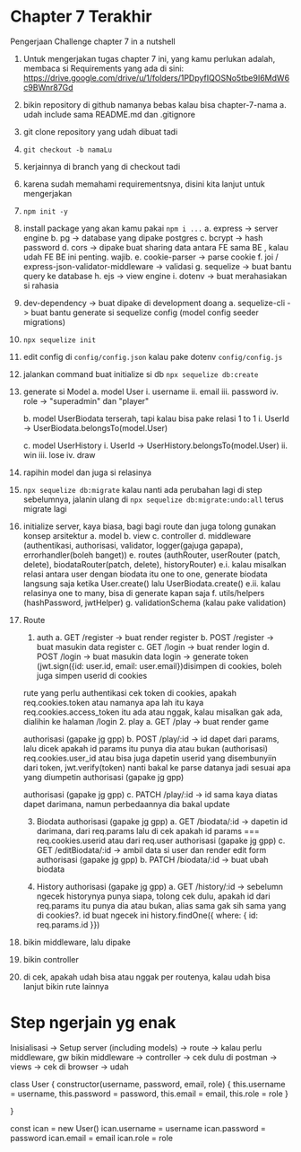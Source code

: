 # Chapter 7 Terakhir

Pengerjaan Challenge chapter 7 in a nutshell

1. Untuk mengerjakan tugas chapter 7 ini, yang kamu perlukan adalah, membaca si Requirements yang ada di sini: https://drive.google.com/drive/u/1/folders/1PDpyfIQOSNo5tbe9I6MdW6c9BWnr87Gd

2. bikin repository di github namanya bebas kalau bisa chapter-7-nama
   a. udah include sama README.md dan .gitignore

3. git clone repository yang udah dibuat tadi

4. `git checkout -b namaLu`

5. kerjainnya di branch yang di checkout tadi

6. karena sudah memahami requirementsnya, disini kita lanjut untuk mengerjakan

7. `npm init -y`

8. install package yang akan kamu pakai `npm i ...`
   a. express -> server engine
   b. pg -> database yang dipake postgres
   c. bcrypt -> hash password
   d. cors -> dipake buat sharing data antara FE sama BE , kalau udah FE BE ini penting. wajib.
   e. cookie-parser -> parse cookie
   f. joi / express-json-validator-middleware -> validasi
   g. sequelize -> buat bantu query ke database
   h. ejs -> view engine
   i. dotenv -> buat merahasiakan si rahasia

9. dev-dependency -> buat dipake di development doang
   a. sequelize-cli -> buat bantu generate si sequelize config (model config seeder migrations)

10. `npx sequelize init`

11. edit config di `config/config.json` kalau pake dotenv `config/config.js`

12. jalankan command buat initialize si db `npx sequelize db:create`

13. generate si Model
    a. model User
    i. username
    ii. email
    iii. password
    iv. role -> "superadmin" dan "player"

    b. model UserBiodata
    terserah, tapi kalau bisa pake relasi 1 to 1
    i. UserId -> UserBiodata.belongsTo(model.User)

    c. model UserHistory
    i. UserId -> UserHistory.belongsTo(model.User)
    ii. win
    iii. lose
    iv. draw

14. rapihin model dan juga si relasinya

15. `npx sequelize db:migrate` kalau nanti ada perubahan lagi di step sebelumnya, jalanin ulang di `npx sequelize db:migrate:undo:all` terus migrate lagi

16. initialize server, kaya biasa, bagi bagi route dan juga tolong gunakan konsep arsitektur
    a. model
    b. view
    c. controller
    d. middleware (authentikasi, authorisasi, validator, logger(gajuga gapapa), errorhandler(boleh banget))
    e. routes (authRouter, userRouter (patch, delete), biodataRouter(patch, delete), historyRouter)
    e.i. kalau misalkan relasi antara user dengan biodata itu one to one, generate biodata langsung saja ketika User.create() lalu UserBiodata.create()
    e.ii. kalau relasinya one to many, bisa di generate kapan saja
    f. utils/helpers (hashPassword, jwtHelper)
    g. validationSchema (kalau pake validation)

17. Route

    1. auth
       a. GET /register -> buat render register
       b. POST /register -> buat masukin data register
       c. GET /login -> buat render login
       d. POST /login -> buat masukin data login -> generate token (jwt.sign({id: user.id, email: user.email})disimpen di cookies, boleh juga simpen userid di cookies

    rute yang perlu authentikasi
    cek token di cookies, apakah req.cookies.token atau namanya apa lah itu kaya req.cookies.access_token itu ada atau nggak, kalau misalkan gak ada, dialihin ke halaman /login 2. play
    a. GET /play -> buat render game

    authorisasi (gapake jg gpp)
    b. POST /play/:id -> id dapet dari params, lalu dicek apakah id params itu punya dia atau bukan (authorisasi) req.cookies.user_id atau bisa juga dapetin userid yang disembunyiin dari token, jwt.verify(token) nanti bakal ke parse datanya jadi sesuai apa yang diumpetin
    authorisasi (gapake jg gpp)

    authorisasi (gapake jg gpp)
    c. PATCH /play/:id -> id sama kaya diatas dapet darimana, namun perbedaannya dia bakal update

    3. Biodata
       authorisasi (gapake jg gpp)
       a. GET /biodata/:id -> dapetin id darimana, dari req.params lalu di cek apakah id params === req.cookies.userid atau dari req.user
       authorisasi (gapake jg gpp)
       c. GET /editBiodata/:id -> ambil data si user dan render edit form
       authorisasi (gapake jg gpp)
       b. PATCH /biodata/:id -> buat ubah biodata

    4. History
       authorisasi (gapake jg gpp)
       a. GET /history/:id -> sebelumn ngecek historynya punya siapa, tolong cek dulu, apakah id dari req.params itu punya dia atau bukan, alias sama gak sih sama yang di cookies?. id buat ngecek ini history.findOne({ where: { id: req.params.id }})

18. bikin middleware, lalu dipake

19. bikin controller

20. di cek, apakah udah bisa atau nggak per routenya, kalau udah bisa lanjut bikin rute lainnya

# Step ngerjain yg enak

Inisialisasi -> Setup server (including models) -> route -> kalau perlu middleware, gw bikin middleware -> controller -> cek dulu di postman -> views -> cek di browser -> udah

class User {
constructor(username, password, email, role) {
this.username = username,
this.password = password,
this.email = email,
this.role = role
}

}

const ican = new User()
ican.username = username
ican.password = password
ican.email = email
ican.role = role
